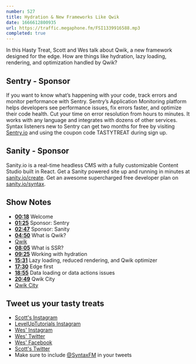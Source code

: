 ```yaml
---
number: 527
title: Hydration & New Frameworks Like Qwik
date: 1666612800935
url: https://traffic.megaphone.fm/FSI1339916588.mp3
completed: true
---
```


In this Hasty Treat, Scott and Wes talk about Qwik, a new framework designed for the edge. How are things like hydration, lazy loading, rendering, and optimization handled by Qwik?

## Sentry - Sponsor

If you want to know what’s happening with your code, track errors and monitor performance with Sentry. Sentry’s Application Monitoring platform helps developers see performance issues, fix errors faster, and optimize their code health. Cut your time on error resolution from hours to minutes. It works with any language and integrates with dozens of other services. Syntax listeners new to Sentry can get two months for  free by visiting [Sentry.io](https://sentry.io) and using the coupon code TASTYTREAT during sign up.

## Sanity - Sponsor

Sanity.io is a real-time headless CMS with a fully customizable Content Studio built in React. Get a Sanity powered site up and running in minutes at [sanity.io/create](https://www.sanity.io/create). Get an awesome supercharged free developer plan on [sanity.io/syntax](https://www.sanity.io/syntax).

## Show Notes

* **[00:18](#t=00:18)** Welcome
* **[01:25](#t=01:25)** Sponsor: Sentry
* **[02:47](#t=02:47)** Sponsor: Sanity
* **[04:50](#t=04:50)** What is Qwik?
* [Qwik](https://qwik.builder.io)
* **[08:05](#t=08:05)** What is SSR?
* **[09:25](#t=09:25)** Working with hydration
* **[15:31](#t=15:31)** Lazy loading, reduced rendering, and Qwik optimizer
* **[17:30](#t=17:30)** Edge first
* **[18:55](#t=18:55)** Data loading or data actions issues
* **[20:49](#t=20:49)** Qwik City
* [Qwik City](https://qwik.builder.io/qwikcity/overview/)

## Tweet us your tasty treats

* [Scott's Instagram](https://www.instagram.com/stolinski/)
* [LevelUpTutorials Instagram](https://www.instagram.com/LevelUpTutorials/)
* [Wes' Instagram](https://www.instagram.com/wesbos/)
* [Wes' Twitter](https://twitter.com/wesbos)
* [Wes' Facebook](https://www.facebook.com/wesbos.developer)
* [Scott's Twitter](https://twitter.com/stolinski)
* Make sure to include [@SyntaxFM](https://twitter.com/SyntaxFM) in your tweets
